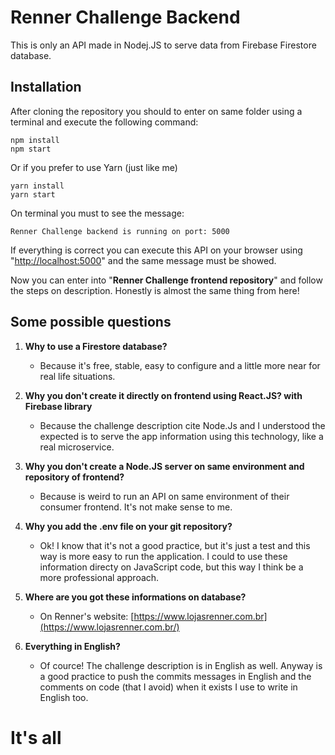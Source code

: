 # Renner Challenge Backend

This is only an API made in Nodej.JS to serve data from Firebase Firestore database.


## Installation

After cloning the repository you should to enter on same folder using a terminal and execute the following command:

```
npm install
npm start
```

Or if you prefer to use Yarn (just like me)

```
yarn install
yarn start
```

On terminal you must to see the message: 
```
Renner Challenge backend is running on port: 5000
```
If everything is correct you can execute this API on your browser using "[http://localhost:5000](http://localhost:5000)" and the same message must be showed.

Now you can enter into "**Renner Challenge frontend repository**" and follow the steps on description. Honestly is almost the same thing from here!


## Some possible questions

1. **Why to use a Firestore database?**
    - Because it's free, stable, easy to configure and a little more near for real life situations.

2. **Why you don't create it directly on frontend using React.JS? with Firebase library**
    - Because the challenge description cite Node.Js and I understood the expected is to serve the app information using this technology, like a real microservice.
    
3. **Why you don't create a Node.JS server on same environment and repository of frontend?**
    - Because is weird to run an API on same environment of their consumer frontend. It's not make sense to me.
    
4. **Why you add the .env file on your git repository?**
    - Ok! I know that it's not a good practice, but it's just a test and this way is more easy to run the application. I could to use these information directy on JavaScript code, but this way I think be a more professional approach.
    
5. **Where are you got these informations on database?**
    - On Renner's website: [https://www.lojasrenner.com.br](https://www.lojasrenner.com.br/)
    
6. **Everything in English?**
    - Of cource! The challenge description is in English as well. Anyway is a good practice to push the commits messages in English and the comments on code (that I avoid) when it exists I use to write in English too.
    
    
# It's all